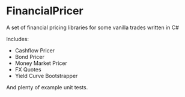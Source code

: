 FinancialPricer
===============

A set of financial pricing libraries for some vanilla trades written in C#

Includes:

 * Cashflow Pricer
 * Bond Pricer
 * Money Market Pricer
 * FX Quotes
 * Yield Curve Bootstrapper

And plenty of example unit tests.
